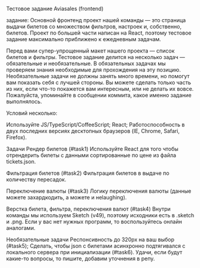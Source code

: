 Тестовое задание Aviasales (frontend)

задание: 
Основной фронтенд проект нашей команды — это страница выдачи билетов со множеством фильтров, настроек и, собственно, билетов. Проект по большей части написан на React, поэтому тестовое задание максимально приближено к ежедневным задачам.

Перед вами супер-упрощенный макет нашего проекта — список билетов и фильтры. Тестовое задание делится на несколько задач — обязательные и необязательные. В обязательных задачах мы проверяем знания необходимые для прохождения на эту позицию. Необязательные задачи не должны занять много времени, но помогут вам показать себя с лучшей стороны. Вы можете сделать только часть из них, если что-то покажется вам интересным, или не делать их вовсе. Пожалуйста, упоминайте в сообщении коммита, какое именно задание выполнялось.

Условий несколько:

Используйте JS/TypeScript/CoffeeScript;
React;
Работоспособность в двух последних версиях десктопных браузеров (IE, Chrome, Safari, Firefox).


Задачи
Рендер билетов (#task1)
Используйте React для того чтобы отрендерить билеты с данными сортированные по цене из файла tickets.json.

Фильтрация билетов (#task2)
Фильтрация билетов в выдаче по количеству пересадок.

Переключение валюты (#task3)
Логику переключения валюты (данные можете захардкодить, а можете и неlaughing).

Верстка билета, фильтра, переключения валют (#task4)
Внутри команды мы используем Sketch (v49), поэтому исходники есть в .sketch и .png. Если у вас нет нужных программ, то воспользуйтесь онлайн аналогами.

Необязательные задачи
Респонсивность до 320px на ваш выбор (#task5);
Сделать, чтобы json с билетами асинхронно подтягивался с локального сервера при инициализации (#task6).
Удачи, если будут какие-то вопросы, то пишите, добавим уточнения в репу.
